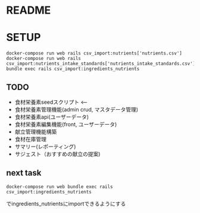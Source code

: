 # README

# SETUP
```
docker-compose run web rails csv_import:nutrients['nutrients.csv']
docker-compose run web rails csv_import:nutrients_intake_standards['nutrients_intake_standards.csv']
bundle exec rails csv_import:ingredients_nutrients
```

## TODO
* 食材栄養素seedスクリプト <--
* 食材栄養素管理機能(admin crud, マスタデータ管理)
* 食材栄養素api(ユーザーデータ)
* 食材栄養素編集機能(front, ユーザーデータ)
* 献立管理機能構築
* 食材在庫管理
* サマリー(レポーティング)
* サジェスト（おすすめの献立の提案)


## next task
```
docker-compose run web bundle exec rails csv_import:ingredients_nutrients
```
でingredients_nutrientsにimportできるようにする
